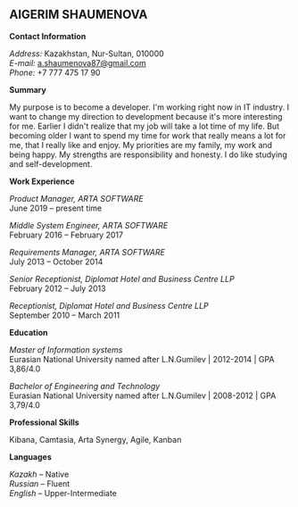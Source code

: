 AIGERIM SHAUMENOVA  
---------------------

**Contact Information**

*Address:* Kazakhstan, Nur-Sultan, 010000  
*E-mail:* a.shaumenova87@gmail.com   
*Phone:* +7 777 475 17 90  

**Summary**  

My purpose is to become a developer. I'm working right now in IT industry. I want to change my direction to development because it's more interesting for me. Earlier I didn't realize that my job will take a lot time of my life. But becoming older I want to spend my time for work that really means a lot for me, that I really like and enjoy. My priorities are my family, my work and being happy. My strengths are responsibility and honesty. I do like studying and self-development.  

**Work Experience**

*Product Manager, ARTA SOFTWARE*  
June 2019 – present time

*Middle System Engineer, ARTA SOFTWARE*  
February 2016 – February 2017

*Requirements Manager, ARTA SOFTWARE*  
July 2013 – October 2014

*Senior Receptionist, Diplomat Hotel and Business Centre LLP*  
February 2012 – July 2013

*Receptionist, Diplomat Hotel and Business Centre LLP*  
September 2010 – March 2011

**Education**

*Master of Information systems*  
Eurasian National University named after L.N.Gumilev | 2012-2014 | GPA 3,86/4.0  

*Bachelor of Engineering and Technology*  
Eurasian National University named after L.N.Gumilev | 2008-2012 | GPA 3,79/4.0  

**Professional Skills**

Kibana, Camtasia, Arta Synergy, Agile, Kanban  

**Languages**

*Kazakh* – Native  
*Russian* – Fluent  
*English* – Upper-Intermediate